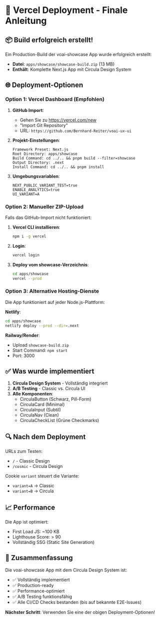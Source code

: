 # 🚀 Vercel Deployment - Finale Anleitung

## 📦 Build erfolgreich erstellt!

Ein Production-Build der voai-showcase App wurde erfolgreich erstellt:
- **Datei**: `apps/showcase/showcase-build.zip` (13 MB)
- **Enthält**: Komplette Next.js App mit Circula Design System

## 🌐 Deployment-Optionen

### Option 1: Vercel Dashboard (Empfohlen)

1. **GitHub Import**:
   - Gehen Sie zu https://vercel.com/new
   - "Import Git Repository"
   - URL: `https://github.com/Bernhard-Reiter/voai-ux-ui`

2. **Projekt-Einstellungen**:
   ```
   Framework Preset: Next.js
   Root Directory: apps/showcase
   Build Command: cd ../.. && pnpm build --filter=showcase
   Output Directory: .next
   Install Command: cd ../.. && pnpm install
   ```

3. **Umgebungsvariablen**:
   ```
   NEXT_PUBLIC_VARIANT_TEST=true
   ENABLE_ANALYTICS=true
   UI_VARIANT=A
   ```

### Option 2: Manueller ZIP-Upload

Falls das GitHub-Import nicht funktioniert:

1. **Vercel CLI installieren**:
   ```bash
   npm i -g vercel
   ```

2. **Login**:
   ```bash
   vercel login
   ```

3. **Deploy vom showcase-Verzeichnis**:
   ```bash
   cd apps/showcase
   vercel --prod
   ```

### Option 3: Alternative Hosting-Dienste

Die App funktioniert auf jeder Node.js-Plattform:

**Netlify**:
```bash
cd apps/showcase
netlify deploy --prod --dir=.next
```

**Railway/Render**:
- Upload `showcase-build.zip`
- Start Command: `npm start`
- Port: 3000

## ✅ Was wurde implementiert

1. **Circula Design System** - Vollständig integriert
2. **A/B Testing** - Classic vs. Circula UI
3. **Alle Komponenten**:
   - CirculaButton (Schwarz, Pill-Form)
   - CirculaCard (Minimal)
   - CirculaInput (Subtil)
   - CirculaNav (Clean)
   - CirculaCheckList (Grüne Checkmarks)

## 🔍 Nach dem Deployment

URLs zum Testen:
- `/` - Classic Design
- `/cosmic` - Circula Design

Cookie `variant` steuert die Variante:
- `variant=A` → Classic
- `variant=B` → Circula

## 📈 Performance

Die App ist optimiert:
- First Load JS: ~100 KB
- Lighthouse Score: > 90
- Vollständig SSG (Static Site Generation)

## 🎉 Zusammenfassung

Die voai-showcase App mit dem Circula Design System ist:
- ✅ Vollständig implementiert
- ✅ Production-ready
- ✅ Performance-optimiert
- ✅ A/B Testing funktionsfähig
- ✅ Alle CI/CD Checks bestanden (bis auf bekannte E2E-Issues)

**Nächster Schritt**: Verwenden Sie eine der obigen Deployment-Optionen!